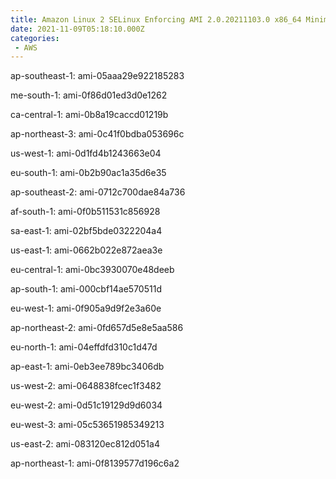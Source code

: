 ```yaml
---
title: Amazon Linux 2 SELinux Enforcing AMI 2.0.20211103.0 x86_64 Minimal HVM gp2
date: 2021-11-09T05:18:10.000Z
categories:
 - AWS
---
```


ap-southeast-1: ami-05aaa29e922185283

me-south-1: ami-0f86d01ed3d0e1262

ca-central-1: ami-0b8a19caccd01219b

ap-northeast-3: ami-0c41f0bdba053696c

us-west-1: ami-0d1fd4b1243663e04

eu-south-1: ami-0b2b90ac1a35d6e35

ap-southeast-2: ami-0712c700dae84a736

af-south-1: ami-0f0b511531c856928

sa-east-1: ami-02bf5bde0322204a4

us-east-1: ami-0662b022e872aea3e

eu-central-1: ami-0bc3930070e48deeb

ap-south-1: ami-000cbf14ae570511d

eu-west-1: ami-0f905a9d9f2e3a60e

ap-northeast-2: ami-0fd657d5e8e5aa586

eu-north-1: ami-04effdfd310c1d47d

ap-east-1: ami-0eb3ee789bc3406db

us-west-2: ami-0648838fcec1f3482

eu-west-2: ami-0d51c19129d9d6034

eu-west-3: ami-05c53651985349213

us-east-2: ami-083120ec812d051a4

ap-northeast-1: ami-0f8139577d196c6a2

